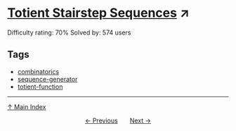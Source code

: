 # [Totient Stairstep Sequences](https://projecteuler.net/problem=337) ↗️

Difficulty rating: 70%
Solved by: 574 users
## Tags

- [combinatorics](../tags/combinatorics.md)
- [sequence-generator](../tags/sequence-generator.md)
- [totient-function](../tags/totient-function.md)



---

[↑ Main Index](../README.md)


<div align=center><a href='336.md'>← Previous</a> &nbsp;&nbsp; &nbsp;&nbsp;  <a href='338.md'>Next →</a></div>
